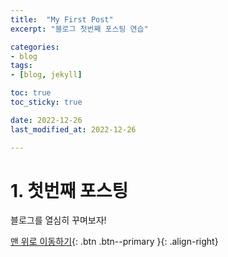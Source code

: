 ```yaml
---
title:  "My First Post"
excerpt: "블로그 첫번째 포스팅 연습"

categories:
- blog
tags:
- [blog, jekyll]

toc: true
toc_sticky: true

date: 2022-12-26
last_modified_at: 2022-12-26

---
```


# 1. 첫번째 포스팅 
 
블로그를 열심히 꾸며보자!

[맨 위로 이동하기](#){: .btn .btn--primary }{: .align-right}